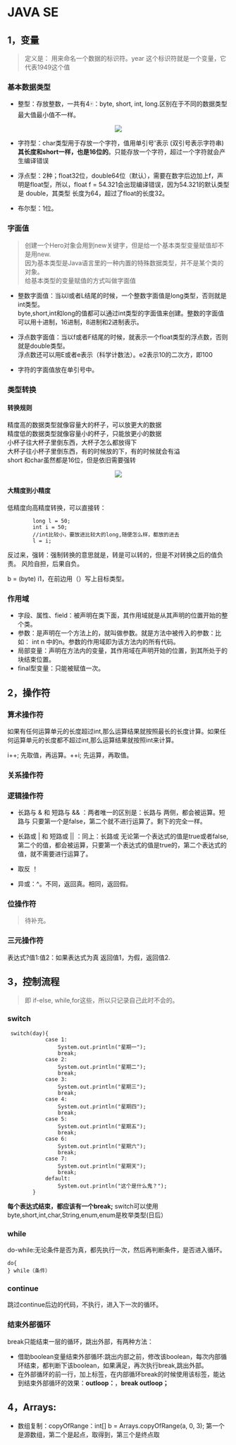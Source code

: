 # JAVA SE

## 1，变量
> 定义是： 用来命名一个数据的标识符。year 这个标识符就是一个变量，它代表1949这个值
### 基本数据类型
* 整型：存放整数，一共有4🀄️：byte, short, int, long.区别在于不同的数据类型最大值最小值不一样。

<div align="center">
<img src="images/513.png"></img>
</div>

* 字符型：char类型用于存放一个字符，值用单引号'表示 (双引号表示字符串) **其长度和short一样，也是16位的**。只能存放一个字符，超过一个字符就会产生编译错误

* 浮点型：2种；float32位，double64位（默认），需要在数字后边加上f，声明是float型，所以，float f = 54.321会出现编译错误，因为54.321的默认类型是 double，其类型 长度为64，超过了float的长度32。

* 布尔型：1位。

### 字面值
>创建一个Hero对象会用到new关键字，但是给一个基本类型变量赋值却不是用new.   
因为基本类型是Java语言里的一种内置的特殊数据类型，并不是某个类的对象。  
给基本类型的变量赋值的方式叫做字面值

* 整数字面值：当以l或者L结尾的时候，一个整数字面值是long类型，否则就是int类型。  
byte,short,int和long的值都可以通过int类型的字面值来创建。整数的字面值可以用十进制，16进制，8进制和2进制表示。

* 浮点数字面值：当以f或者F结尾的时候，就表示一个float类型的浮点数，否则就是double类型。  
浮点数还可以用E或者e表示（科学计数法）。e2表示10的二次方，即100

* 字符的字面值放在单引号中。

### 类型转换
#### 转换规则
精度高的数据类型就像容量大的杯子，可以放更大的数据  
精度低的数据类型就像容量小的杯子，只能放更小的数据  
小杯子往大杯子里倒东西，大杯子怎么都放得下  
大杯子往小杯子里倒东西，有的时候放的下，有的时候就会有溢  
short 和char虽然都是16位，但是依旧需要强转
<div align="center">
<img src="images/类型转换.png"></img>
</div>

#### 大精度到小精度

低精度向高精度转换，可以直接转：
```
        long l = 50;
        int i = 50;
        //int比较小，要放进比较大的long,随便怎么样，都放的进去
        l = i;
  ```
  反过来，强转：强制转换的意思就是，转是可以转的，但是不对转换之后的值负责。 风险自担，后果自负。
  
  b = (byte) i1，在前边用（）写上目标类型。
  
 ### 作用域
 
* 字段、属性、field：被声明在类下面，其作用域就是从其声明的位置开始的整个类。
* 参数：是声明在一个方法上的，就叫做参数。就是方法中被传入的参数：比如： int n 中的n。参数的作用域即为该方法内的所有代码。
* 局部变量：声明在方法内的变量，其作用域在声明开始的位置，到其所处于的块结束位置。
* final型变量：只能被赋值一次。

## 2，操作符

### 算术操作符
如果有任何运算单元的长度超过int,那么运算结果就按照最长的长度计算。如果任何运算单元的长度都不超过int,那么运算结果就按照int来计算。

i++; 先取值，再运算。++i; 先运算，再取值。

### 关系操作符

### 逻辑操作符

* 长路与 & 和 短路与 && ：两者唯一的区别是：长路与 两侧，都会被运算。短路与 只要第一个是false，第二个就不进行运算了。剩下的完全一样。
* 长路或 | 和 短路或 || ：同上：长路或  无论第一个表达式的值是true或者false,第二个的值，都会被运算，只要第一个表达式的值是true的，第二个表达式的值，就不需要进行运算了。

* 取反 ！
* 异或：^。不同，返回真。相同，返回假。

### 位操作符
> 待补充。

### 三元操作符
表达式?值1:值2：如果表达式为真 返回值1，为假，返回值2.

## 3，控制流程
> 即 if-else, while,for这些，所以只记录自己此时不会的。
### switch
```
 switch(day){
            case 1:
                System.out.println("星期一");
                break;
            case 2:
                System.out.println("星期二");
                break;
            case 3:
                System.out.println("星期三");
                break;
            case 4:
                System.out.println("星期四");
                break;
            case 5:
                System.out.println("星期五");
                break;
            case 6:
                System.out.println("星期六");
                break;
            case 7:
                System.out.println("星期天");
                break;
            default:
                System.out.println("这个是什么鬼？");
        }
```
**每个表达式结束，都应该有一个break;**
switch可以使用byte,short,int,char,String,enum,enum是枚举类型(日后）

### while
do-while:无论条件是否为真，都先执行一次，然后再判断条件，是否进入循环。
```
do{
} while（条件）
```
### continue
跳过continue后边的代码，不执行，进入下一次的循环。

### 结束外部循环
break只能结束一层的循环，跳出外部，有两种方法：
* 借助boolean变量结束外部循环:跳出内部之前，修改该boolean，每次内部循环结束，都判断下该boolean，如果满足，再次执行break,跳出外部。
* 在外部循环的前一行，加上标签，在内部循环break的时候使用该标签，能达到结束外部循环的效果：**outloop：**，**break outloop；**

## 4，Arrays:
* 数组复制：copyOfRange：int[] b = Arrays.copyOfRange(a, 0, 3); 第一个是源数组，第二个是起点，取得到，第三个是终点取
